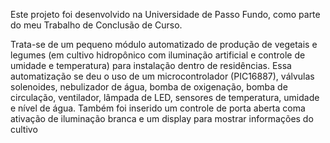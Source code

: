 Este projeto foi desenvolvido na Universidade de Passo Fundo, como parte do meu Trabalho de Conclusão de Curso.

Trata-se de um pequeno módulo automatizado de produção de vegetais e legumes (em cultivo hidropônico com iluminação artificial e controle de umidade e temperatura) para instalação dentro de residências.
Essa automatização se deu o uso de um microcontrolador (PIC16887), válvulas solenoides, nebulizador de água, bomba de oxigenação, bomba de circulação, ventilador, lâmpada de LED, sensores de temperatura, umidade e nível de água. 
Também foi inserido um controle de porta aberta coma ativação de iluminação branca e um display para mostrar informações do cultivo
